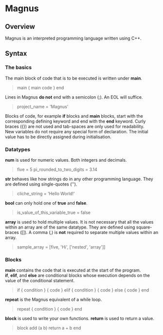 # Magnus

## Overview

Magnus is an interpreted programming language written using C++.

## Syntax

### The basics

The main block of code that is to be executed is written under **main**.

> main
>   { main code }
> end

Lines in Magnus **do not** end with a semicolon (;). An EOL will suffice.

> project_name = 'Magnus'

Blocks of code, for example **if** blocks and **main** blocks, start with the corresponding defining keyword and end with the **end** keyword. Curly braces ({}) are not used and tab-spaces are only used for readability.
<br>
New variables do not require any special form of declaration. The initial value has to be directly assigned during initialisation.

### Datatypes

**num** is used for numeric values. Both integers and decimals.

> five = 5
> pi_rounded_to_two_digits = 3.14

**str** behaves like how strings do in any other programming language. They are defined using single-quotes ('').

> cliche_string = 'Hello World!'

**bool** can only hold one of **true** and **false**.

> is_value_of_this_variable_true = false

**array** is used to hold multiple values. It is not necessary that all the values within an array are of the same datatype. They are defined using square-braces ([]). A comma (,) is **not** required to separate multiple values within an array.

> sample_array = [five, 'Hi', ['nested', 'array']]

### Blocks

**main** contains the code that is executed at the start of the program.
<br>
**if**, **elif**, and **else** are conditional blocks whose execution depends on the value of the conditional statement.

> if { condition }
>   { code }
> elif { condition }
>   { code }
> else
>   { code }
> end

**repeat** is the Magnus equivalent of a while loop.

> repeat { condition }
>   { code }
> end

**block** is used to write your own functions. **return** is used to return a value.

> block add (a b)
>   return a + b
> end
